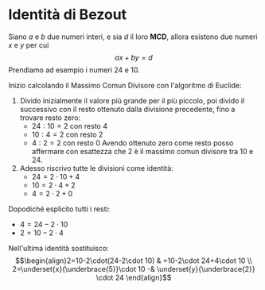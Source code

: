 # Identità di Bezout
Siano $a$ e $b$ due numeri interi, e sia $d$ il loro **MCD**, allora esistono due numeri $x$ e $y$ per cui $$ax+by=d$$Prendiamo ad esempio i numeri $24$ e $10.$

Inizio calcolando il Massimo Comun Divisore con l'algoritmo di Euclide: 
1) Divido inizialmente il valore più grande per il più piccolo, poi divido il successivo con il resto ottenuto dalla divisione precedente, fino a trovare resto zero:
	- $24:10=2$ con resto $4$
	- $10:4=2$ con resto $2$
	- $4:2=2$ con resto $0$
Avendo ottenuto zero come resto posso affermare con esattezza che 2 è il massimo comun divisore tra 10 e 24.
2) Adesso riscrivo tutte le divisioni come identità:
	- $24 = 2\cdot 10+4$
	- $10 = 2 \cdot 4 + 2$
	- $4 = 2\cdot 2 + 0$

Dopodiché esplicito tutti i resti:
- $4=24-2\cdot 10$
- $2=10-2\cdot 4$

Nell'ultima identità sostituisco:$$\begin{align}2=10-2\cdot(24-2\cdot 10) & =10-2\cdot 24+4\cdot 10 \\ 2=\underset{x}{\underbrace{5}}\cdot 10 -& \underset{y}{\underbrace{2}} \cdot 24 \end{align}$$